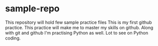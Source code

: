 # sample-repo
This repository will hold few sample practice files
This is my first github practice.
This practice will make me to master my skills on github.
Along with git and github I'm practising Python as well.
Lot to see on Python coding. 
